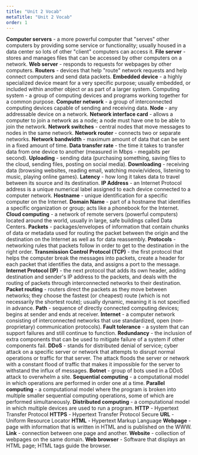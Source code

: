 ```yaml
---
title: "Unit 2 Vocab"
metaTitle: "Unit 2 Vocab"
order: 1
---
```


**Computer servers** - a more powerful computer that "serves" other computers by providing some service or functionality; usually housed in a data center so lots of other "client" computers can access it.
**File server** - stores and manages files that can be accessed by other computers on a network.
**Web server** - responds to requests for webpages by other computers. 
**Routers** - devices that help "route" network requests and help connect computers and send data packets.
**Embedded device** - a highly specialized device meant for a very specific purpose; usually embedded, or included within another object or as part of a larger system. 
Computing system - a group of computing devices and programs working together for a common purpose.
**Computer network** - a group of interconnected computing devices capable of sending and receiving data.
**Node** - any addressable device on a network.
**Network interface card** - allows a computer to join a network as a node; a node must have one to be able to join the network.
**Network switches** - central nodes that move messages to nodes in the same network.
**Network router** - connects two or separate networks.
**Network bandwidth** - maximum amount of data that can be sent in a fixed amount of time.
**Data transfer rate** - the time it takes to transfer data from one device to another (measured in Mbps - megabits per second).
**Uploading** - sending data (purchasing something, saving files to the cloud, sending files, posting on social media).
**Downloading** - receiving data (browsing websites, reading email, watching movie/videos, listening to music, playing online games).
**Latency** - how long it takes data to travel between its source and its destination.
**IP Address** - an Internet Protocol address is a unique numerical label assigned to each device connected to a computer network.
**Hostname** - unique identification for a specific computer on the Internet.
**Domain Name** - part of a hostname that identifies a specific organization or group; acts like a phonebook for the Internet.
**Cloud computing** - a network of remote servers (powerful computers) located around the world, usually in large, safe buildings called Data Centers.
**Packets** - packages/envelopes of information that contain chunks of data or metadata used for routing the packet between the origin and the destination on the Internet as well as for data reassembly.
**Protocols** - networking rules that packets follow in order to get to the destination in the right order.
**Transmission Control Protocol (TCP)** - the first protocol that helps the computer break the messages into packets, create a header for each packet that identifies the data, and assigns a port to the message.
**Internet Protocol (IP)** - the next protocol that adds its own header, adding destination and sender's IP address to the packets, and deals with the routing of packets through interconnected networks to their destination.
**Packet routing** - routers direct the packets as they move between networks; they choose the fastest (or cheapest) route (which is not necessarily the shortest route); usually dynamic, meaning it is not specified in advance.
**Path** - sequence of directly connected computing devices; begins at sender and ends at receiver.
**Internet** - a computer network consisting of interconnected networks that use standardized, open (non-proprietary) communication protocols).
**Fault tolerance** - a system that can support failures and still continue to function.
**Redundancy** - the inclusion of extra components that can be used to mitigate failure of a system if other components fail.
**DDoS** - stands for distributed denial of service; cyber attack on a specific server or network that attempts to disrupt normal operations or traffic for that server. The attack floods the server or network with a constant flood of traffic that makes it impossible for the server to withstand the influx of messages.
**Botnet** - group of bots used in a DDoS attack to overwhelm a site.
**Sequential computing** - a computational model in which operations are performed in order one at a time.
**Parallel computing** - a computational model where the program is broken into multiple smaller sequential computing operations, some of which are performed simultaneously.
**Distributed computing** - a computational model in which multiple devices are used to run a program.
**HTTP** - Hypertext Transfer Protocol
**HTTPS** - Hypertext Transfer Protocol Secure
**URL** - Uniform Resource Locator
**HTML** - Hypertext Markup Language
**Webpage** - page with information that is written in HTML and is published on the WWW.
**Link** - connection between one page and another. 
**Website** - collection of webpages on the same domain.
**Web browser** - Software that displays an HTML page; HTML tags guide the browser.